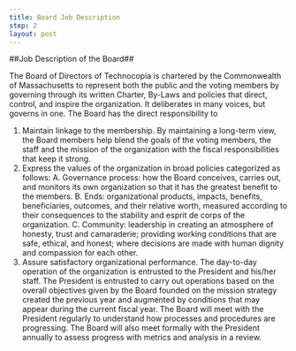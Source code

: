 ```yaml
---
title: Board Job Description
step: 2
layout: post
---
```


##Job Description of the Board##

The Board of Directors of Technocopia is chartered by the Commonwealth of Massachusetts to represent both the public and the voting members by governing through its written Charter, By-Laws and policies that direct, control, and inspire the organization. It deliberates in many voices, but governs in one.
The Board has the direct responsibility to
  1. Maintain linkage to the membership. By maintaining a long-term view, the Board members help blend the goals of the voting members, the staff and the mission of the organization with the fiscal responsibilities that keep it strong. 
  2. Express the values of the organization in broad policies categorized as follows:
	A. Governance process: how the Board conceives, carries out, and monitors its own organization so that it has the greatest benefit to the members.
	B. Ends: organizational products, impacts, benefits, beneficiaries, outcomes, and their relative worth, measured according to their consequences to the stability and esprit de corps of the organization.
	C. Community: leadership in creating an atmosphere of honesty, trust and camaraderie; providing working conditions that are safe, ethical, and honest; where decisions are made with human dignity and compassion for each other.
  3. Assure satisfactory organizational performance. The day-to-day operation of the organization is entrusted to the President and his/her staff. The President is entrusted to carry out operations based on the overall objectives given by the Board founded on the mission strategy created the previous year and augmented by conditions that may appear during the current fiscal year. The Board will meet with the President regularly to understand how processes and procedures are progressing. The Board will also meet formally with the President annually to assess progress with metrics and analysis in a review. 

